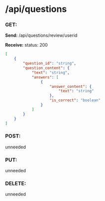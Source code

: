 # **/api/questions**
<!-- ! ADD ROUTE DESCRIPTION HERE -->

### GET: 
**Send:** 
/api/questions/review/userid

**Receive:** status: 200

```JSON
[
    {
        "question_id": "string",
        "question_content": {
            "text": "string",
            "answers": [
                {
                    "answer_content": {
                        "text": "string"
                    },
                    "is_correct": "boolean"
                }
            ]
        }
    }
]
```


### POST: 
unneeded

### PUT:
unneeded

### DELETE:
unneeded
